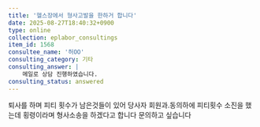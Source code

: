 ```yaml
---
title: '헬스장에서 형사고발을 한하거 합니다'
date: 2025-08-27T18:40:32+0900
type: online
collection: eplabor_consultings
item_id: 1568
consultee_name: '허OO'
consulting_category: 기타
consulting_answer: |
    메일로 상담 진행하였습니다.
consulting_status: answered
---
```


퇴사를 하며 피티 횟수가 남은것들이 있어 당사자 회원과.동의하에 피티횟수 소진을 했는데 횡령이라며 형사소송을 하겠다고 합니다 문의하고 싶습니다
